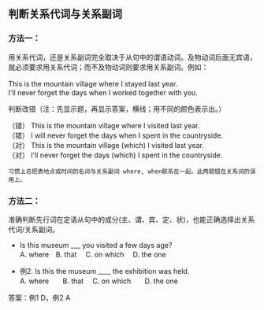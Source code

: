 ## 判断关系代词与关系副词

###  方法一：

用关系代词，还是关系副词完全取决于从句中的谓语动词。及物动词后面无宾语，就必须要求用关系代词；而不及物动词则要求用关系副词。例如：

This is the mountain village where I stayed last year.
　</br> I'll never forget the days when I worked together with you.

 判断改错（注：先显示题，再显示答案，横线；用不同的颜色表示出。）

（错） This is the mountain village where I visited last year.</br>
（错） I will never forget the days when I spent in the countryside.</br>
（对） This is the mountain village (which) I visited last year.</br>
（对） I'll never forget the days (which) I spent in the countryside.

    习惯上总把表地点或时间的名词与关系副词 where, when联系在一起。此两题错在关系词的误用上。


###  方法二：

 准确判断先行词在定语从句中的成分(主、谓、宾、定、状)，也能正确选择出关系代词/关系副词。

* Is this museum ___ you visited a few days age?</br>
     A. where　B. that　 C. on which　 D. the one

* 例2. Is this the museum ____ the exhibition was held.</br>
     A. where　　B. that　 C. on which　　D. the one

答案：例1 D，例2 A


<script>ss
    console.log("helleow")
</script>
